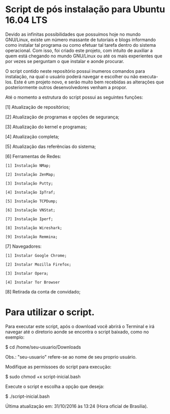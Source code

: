 # Script de pós instalação para Ubuntu 16.04 LTS

Devido as infinitas possibilidades que possuímos hoje no mundo GNU/Linux, existe um número massante de tutoriais e blogs informando como instalar tal programa ou como efetuar tal tarefa dentro do sistema operacional. Com isso, foi criado este projeto, com intuito de auxiliar a quem está chegando no mundo GNU/Linux ou até os mais experientes que por vezes se perguntam o que instalar e aonde procurar.

O script contido neste repositório possui inumeros comandos para instalação, na qual o usuário poderá navegar e escolher ou não executa-los. Este é um projeto novo, e serão muito bem recebidas as alterações que posteriormente outros desenvolvedores venham a propor.

Até o momento a estrutura do script possui as seguintes funções:

[1] Atualização de repositórios;

[2] Atualização de programas e opções de segurança;

[3] Atualização do kernel e programas;

[4] Atualização completa;

[5] Atualização das referências do sistema;

[6] Ferramentas de Redes:

    [1] Instalação NMap;
    
    [2] Instalação ZenMap;
    
    [3] Instalação Putty;
    
    [4] Instalação IpTraf;
    
    [5] Instalação TCPDump;
    
    [6] Instalação VNStat;
    
    [7] Instalação Iperf;
    
    [8] Instalação Wireshark;
    
    [9] Instalação Remmina;
    
[7] Navegadores:

    [1] Instalar Google Chrome;
    
    [2] Instalar Mozilla Firefox;
    
    [3] Instalar Opera;
    
    [4] Instalar Tor Browser
    
[8] Retirada da conta de convidado;

# Para utilizar o script.

Para executar este script, após o download você abrirá o Terminal e irá navegar até o diretorio aonde se encontra o script baixado, como no exemplo:

$ cd /home/seu-usuario/Downloads 

Obs.: "seu-usuario" refere-se ao nome de seu proprio usuário.

Modifique as permissoes do script para execução:

$ sudo chmod +x script-inicial.bash

Execute o script e escolha a opção que deseja:

$ ./script-inicial.bash

Última atualização em: 31/10/2016 às 13:24 (Hora oficial de Brasilia).
